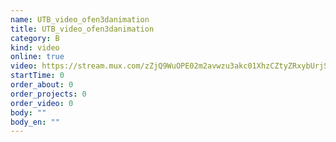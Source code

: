 ```yaml
---
name: UTB_video_ofen3danimation
title: UTB_video_ofen3danimation
category: B
kind: video
online: true
video: https://stream.mux.com/zZjQ9WuOPE02m2avwzu3akc01XhzCZtyZRxybUrjS3YKQ.m3u8
startTime: 0
order_about: 0
order_projects: 0
order_video: 0
body: ""
body_en: ""
---
```

